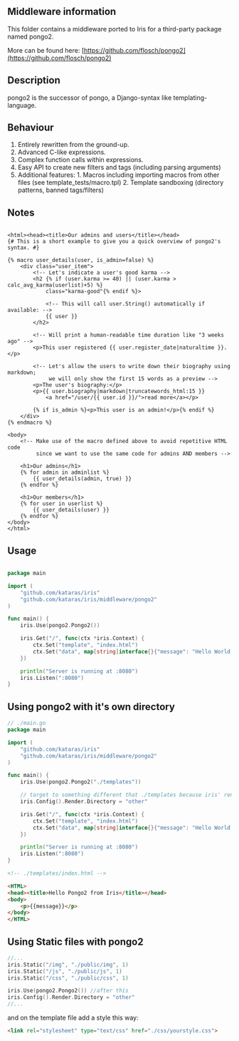 ## Middleware information

This folder contains a middleware ported to Iris for a third-party package named pongo2.

More can be found here:
[https://github.com/flosch/pongo2](https://github.com/flosch/pongo2)


## Description

pongo2 is the successor of pongo, a Django-syntax like templating-language.


## Behaviour


   1. Entirely rewritten from the ground-up.
   2. Advanced C-like expressions.
   3. Complex function calls within expressions.
   4. Easy API to create new filters and tags (including parsing arguments)
   5. Additional features:
        	1. Macros including importing macros from other files (see template_tests/macro.tpl)
        	2. Template sandboxing (directory patterns, banned tags/filters)


## Notes

```HTML+Django

<html><head><title>Our admins and users</title></head>
{# This is a short example to give you a quick overview of pongo2's syntax. #}

{% macro user_details(user, is_admin=false) %}
    <div class="user_item">
        <!-- Let's indicate a user's good karma -->
        <h2 {% if (user.karma >= 40) || (user.karma > calc_avg_karma(userlist)+5) %}
            class="karma-good"{% endif %}>

            <!-- This will call user.String() automatically if available: -->
            {{ user }}
        </h2>

        <!-- Will print a human-readable time duration like "3 weeks ago" -->
        <p>This user registered {{ user.register_date|naturaltime }}.</p>

        <!-- Let's allow the users to write down their biography using markdown;
             we will only show the first 15 words as a preview -->
        <p>The user's biography:</p>
        <p>{{ user.biography|markdown|truncatewords_html:15 }}
            <a href="/user/{{ user.id }}/">read more</a></p>

        {% if is_admin %}<p>This user is an admin!</p>{% endif %}
    </div>
{% endmacro %}

<body>
    <!-- Make use of the macro defined above to avoid repetitive HTML code
         since we want to use the same code for admins AND members -->

    <h1>Our admins</h1>
    {% for admin in adminlist %}
        {{ user_details(admin, true) }}
    {% endfor %}

    <h1>Our members</h1>
    {% for user in userlist %}
        {{ user_details(user) }}
    {% endfor %}
</body>
</html>

```
## Usage

```go

package main

import (
	"github.com/kataras/iris"
	"github.com/kataras/iris/middleware/pongo2"
)

func main() {
	iris.Use(pongo2.Pongo2())

	iris.Get("/", func(ctx *iris.Context) {
		ctx.Set("template", "index.html")
		ctx.Set("data", map[string]interface{}{"message": "Hello World!"})
	})

	println("Server is running at :8080")
	iris.Listen(":8080")
}


```

## Using pongo2 with it's own directory

```go
// ./main.go
package main

import (
	"github.com/kataras/iris"
	"github.com/kataras/iris/middleware/pongo2"
)

func main() {
	iris.Use(pongo2.Pongo2("./templates"))

	// target to something different that ./templates because iris' render will panic if not.
	iris.Config().Render.Directory = "other"

	iris.Get("/", func(ctx *iris.Context) {
		ctx.Set("template", "index.html")
		ctx.Set("data", map[string]interface{}{"message": "Hello World!"})
	})

	println("Server is running at :8080")
	iris.Listen(":8080")
}


```

```html
<!-- ./templates/index.html -->

<HTML>
<head><title>Hello Pongo2 from Iris</title></head>
<body>
	<p>{{message}}</p>
</body>
</HTML>


```


## Using Static files with pongo2


```go
//...
iris.Static("/img", "./public/img", 1)
iris.Static("/js", "./public/js", 1)
iris.Static("/css", "./public/css", 1)

iris.Use(pongo2.Pongo2()) //after this
iris.Config().Render.Directory = "other"
//...
```

and on the template file add a style this way:

```html
<link rel="stylesheet" type="text/css" href="./css/yourstyle.css">
```
